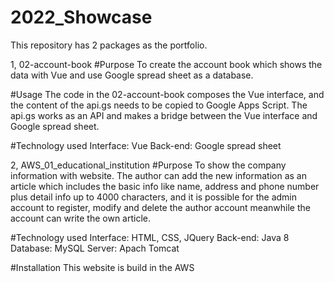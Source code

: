 # 2022_Showcase
This repository has 2 packages as the portfolio.


1, 02-account-book
#Purpose
To create the account book which shows the data with Vue and use Google spread sheet as a database.

#Usage
The code in the 02-account-book composes the Vue interface, and the content of the api.gs needs to be copied to Google Apps Script.
The api.gs works as an API and makes a bridge between the Vue interface and Google spread sheet.

#Technology used
Interface: Vue
Back-end: Google spread sheet


2, AWS_01_educational_institution
#Purpose
To show the company information with website. 
The author can add the new information as an article which includes the basic info like name, address and phone number plus detail info up to 4000 characters,
and it is possible for the admin account to register, modify and delete the author account meanwhile the account can write the own article.

#Technology used
Interface: HTML, CSS, JQuery
Back-end: Java 8
Database: MySQL
Server: Apach Tomcat

#Installation
This website is build in the AWS
